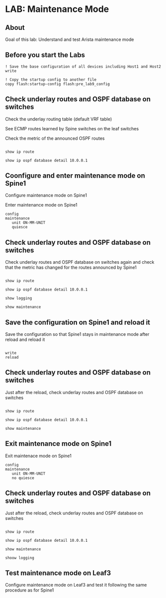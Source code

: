 # LAB: Maintenance Mode

## About

Goal of this lab: Understand and test Arista maintenance mode

## Before you start the Labs


```cli
! Save the base configuration of all devices including Host1 and Host2
write

! Copy the startup config to another file
copy flash:startup-config flash:pre_lab9_config

```

## Check underlay routes and OSPF database on switches

Check the underlay routing table (default VRF table)

See ECMP routes learned by Spine switches on the leaf switches

Check the metric of the announced OSPF routes

```cli

show ip route

show ip ospf database detail 10.0.0.1

```

## Coonfigure and enter maintenance mode on Spine1

Configure maintenance mode on Spine1

Enter maintenance mode on Spine1

```cli
config
maintenance
   unit ON-MM-UNIT
   quiesce
```


## Check underlay routes and OSPF database on switches

Check underlay routes and OSPF database on switches again and check that the metric has changed for the routes announced by Spine1

```cli

show ip route

show ip ospf database detail 10.0.0.1

show logging

show maintenance

```

## Save the configuration on Spine1 and reload it

Save the configuration so that Spine1 stays in maintenance mode after reload and reload it

```cli

write
reload

```

## Check underlay routes and OSPF database on switches

Just after the reload, check underlay routes and OSPF database on switches

```cli

show ip route

show ip ospf database detail 10.0.0.1

show maintenance

```

## Exit maintenance mode on Spine1

Exit maintenace mode on Spine1

```cli
config
maintenance
   unit ON-MM-UNIT
   no quiesce
```

## Check underlay routes and OSPF database on switches

Just after the reload, check underlay routes and OSPF database on switches

```cli

show ip route

show ip ospf database detail 10.0.0.1

show maintenance

shoow logging

```

## Test maintenance mode on Leaf3

Configure maintenance mode on Leaf3 and test it following the same procedure as for Spine1
